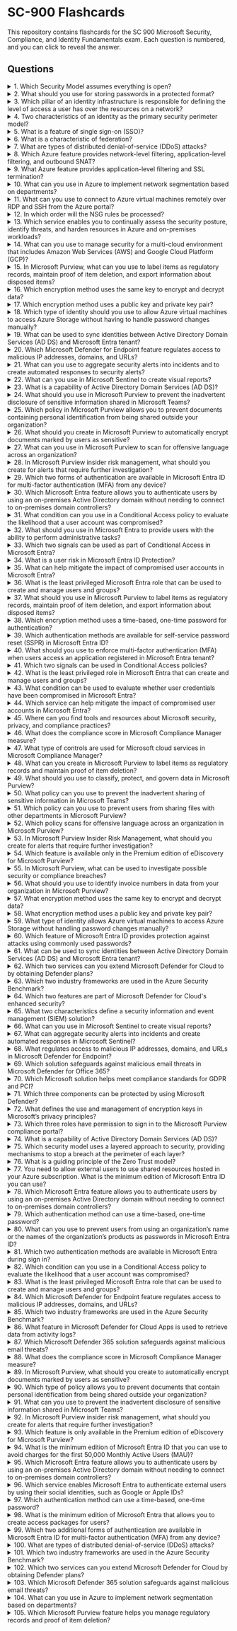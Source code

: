 # SC-900 Flashcards
<meta name="description" content="SC-900 Microsoft Security, Compliance, and Identity exam flashcards. Study questions and answers to help you prepare for the SC-900 certification exam.">

This repository contains flashcards for the SC 900 Microsoft Security, Compliance, and Identity Fundamentals exam. Each question is numbered, and you can click to reveal the answer.

## Questions

<details>
  <summary>1. Which Security Model assumes everything is open?</summary>
  Zero Trust
</details>

<details>
  <summary>2. What should you use for storing passwords in a protected format?</summary>
  Hashing
</details>

<details>
  <summary>3. Which pillar of an identity infrastructure is responsible for defining the level of access a user has over the resources on a network?</summary>
  Authorization
</details>

<details>
  <summary>4. Two characteristics of an identity as the primary security perimeter model?</summary>
  1. Software as a service (SaaS) applications for business-critical workloads can be hosted outside of a corporate network.
  2. Bring your own device (BYOD) can be used to complete corporate tasks.
</details>

<details>
  <summary>5. What is a feature of single sign-on (SSO)?</summary>
  Uses one credential to access multiple applications or resources.
</details>

<details>
  <summary>6. What is a characteristic of federation?</summary>
  Federation enables access to services across organizations.
</details>

<details>
  <summary>7. What are types of distributed denial-of-service (DDoS) attacks?</summary>
  Resource layer attacks, protocol attacks, and volumetric attacks.
</details>

<details>
  <summary>8. Which Azure feature provides network-level filtering, application-level filtering, and outbound SNAT?</summary>
  Azure Firewall
</details>

<details>
  <summary>9. What Azure feature provides application-level filtering and SSL termination?</summary>
  Azure Web Application Firewall (WAF)
</details>

<details>
  <summary>10. What can you use in Azure to implement network segmentation based on departments?</summary>
  Virtual Networks
</details>

<details>
  <summary>11. What can you use to connect to Azure virtual machines remotely over RDP and SSH from the Azure portal?</summary>
  Azure Bastion
</details>

<details>
  <summary>12. In which order will the NSG rules be processed?</summary>
  1. AllowVNetInBound
  2. AllowAzureLoadBalancerInBound
  3. DenyAllInBound
</details>

<details>
  <summary>13. Which service enables you to continually assess the security posture, identify threats, and harden resources in Azure and on-premises workloads?</summary>
  Microsoft Defender for Cloud
</details>

<details>
  <summary>14. What can you use to manage security for a multi-cloud environment that includes Amazon Web Services (AWS) and Google Cloud Platform (GCP)?</summary>
  Microsoft Defender for Cloud
</details>

<details>
  <summary>15. In Microsoft Purview, what can you use to label items as regulatory records, maintain proof of item deletion, and export information about disposed items?</summary>
  A retention label and a retention label policy.
</details>

<details>
  <summary>16. Which encryption method uses the same key to encrypt and decrypt data?</summary>
  Symmetric Encryption
</details>

<details>
  <summary>17. Which encryption method uses a public key and private key pair?</summary>
  Asymmetric Encryption
</details>

<details>
  <summary>18. Which type of identity should you use to allow Azure virtual machines to access Azure Storage without having to handle password changes manually?</summary>
  Managed Identity
</details>

<details>
  <summary>19. What can be used to sync identities between Active Directory Domain Services (AD DS) and Microsoft Entra tenant?</summary>
  Microsoft Entra Connect
</details>

<details>
  <summary>20. Which Microsoft Defender for Endpoint feature regulates access to malicious IP addresses, domains, and URLs?</summary>
  Attack Surface Reduction (ASR)
</details>

<details>
  <summary>21. What can you use to aggregate security alerts into incidents and to create automated responses to security alerts?</summary>
  Microsoft Sentinel
</details>

<details>
  <summary>22. What can you use in Microsoft Sentinel to create visual reports?</summary>
  Workbooks
</details>

<details>
  <summary>23. What is a capability of Active Directory Domain Services (AD DS)?</summary>
  Manages on-premises systems by using a single identity per user.
</details>

<details>
  <summary>24. What should you use in Microsoft Purview to prevent the inadvertent disclosure of sensitive information shared in Microsoft Teams?</summary>
  Microsoft Purview data loss prevention (DLP) policies.
</details>

<details>
  <summary>25. Which policy in Microsoft Purview allows you to prevent documents containing personal identification from being shared outside your organization?</summary>
  Data Loss Prevention (DLP) policy.
</details>

<details>
  <summary>26. What should you create in Microsoft Purview to automatically encrypt documents marked by users as sensitive?</summary>
  A sensitivity label and a sensitivity label policy.
</details>

<details>
  <summary>27. What can you use in Microsoft Purview to scan for offensive language across an organization?</summary>
  Communication compliance.
</details>

<details>
  <summary>28. In Microsoft Purview insider risk management, what should you create for alerts that require further investigation?</summary>
  A case.
</details>

<details>
  <summary>29. Which two forms of authentication are available in Microsoft Entra ID for multi-factor authentication (MFA) from any device?</summary>
  1. Microsoft Authenticator app  
  2. Voice Call
</details>

<details>
  <summary>30. Which Microsoft Entra feature allows you to authenticate users by using an on-premises Active Directory domain without needing to connect to on-premises domain controllers?</summary>
  Password hash synchronization.
</details>

<details>
  <summary>31. What condition can you use in a Conditional Access policy to evaluate the likelihood that a user account was compromised?</summary>
  User risk.
</details>

<details>
  <summary>32. What should you use in Microsoft Entra to provide users with the ability to perform administrative tasks?</summary>
  Roles.
</details>

<details>
  <summary>33. Which two signals can be used as part of Conditional Access in Microsoft Entra?</summary>
  1. Group membership  
  2. Device platform
</details>

<details>
  <summary>34. What is a user risk in Microsoft Entra ID Protection?</summary>
  Leaked credentials.
</details>

<details>
  <summary>35. What can help mitigate the impact of compromised user accounts in Microsoft Entra?</summary>
  Microsoft Entra ID Protection.
</details>

<details>
  <summary>36. What is the least privileged Microsoft Entra role that can be used to create and manage users and groups?</summary>
  User Administrator.
</details>

<details>
  <summary>37. What should you use in Microsoft Purview to label items as regulatory records, maintain proof of item deletion, and export information about disposed items?</summary>
  A retention label and a retention label policy.
</details>

<details>
  <summary>38. Which encryption method uses a time-based, one-time password for authentication?</summary>
  OATH hardware tokens.
</details>

<details>
  <summary>39. Which authentication methods are available for self-service password reset (SSPR) in Microsoft Entra ID?</summary>
  1. Security questions  
  2. Email
</details>

<details>
  <summary>40. What should you use to enforce multi-factor authentication (MFA) when users access an application registered in Microsoft Entra tenant?</summary>
  Conditional Access.
</details>

<details>
  <summary>41. Which two signals can be used in Conditional Access policies?</summary>
  1. Group membership  
  2. Device platform
</details>

<details>
  <summary>42. What is the least privileged role in Microsoft Entra that can create and manage users and groups?</summary>
  User Administrator.
</details>

<details>
  <summary>43. What condition can be used to evaluate whether user credentials have been compromised in Microsoft Entra?</summary>
  Leaked credentials.
</details>

<details>
  <summary>44. Which service can help mitigate the impact of compromised user accounts in Microsoft Entra?</summary>
  Microsoft Entra ID Protection.
</details>

<details>
  <summary>45. Where can you find tools and resources about Microsoft security, privacy, and compliance practices?</summary>
  Microsoft Service Trust Portal.
</details>

<details>
  <summary>46. What does the compliance score in Microsoft Compliance Manager measure?</summary>
  An organization’s progress toward implementing controls.
</details>

<details>
  <summary>47. What type of controls are used for Microsoft cloud services in Microsoft Compliance Manager?</summary>
  Microsoft-managed controls.
</details>

<details>
  <summary>48. What can you create in Microsoft Purview to label items as regulatory records and maintain proof of item deletion?</summary>
  A retention label and a retention label policy.
</details>

<details>
  <summary>49. What should you use to classify, protect, and govern data in Microsoft Purview?</summary>
  Microsoft Purview Information Protection and Data Lifecycle Management.
</details>

<details>
  <summary>50. What policy can you use to prevent the inadvertent sharing of sensitive information in Microsoft Teams?</summary>
  Data Loss Prevention (DLP) policy.
</details>

<details>
  <summary>51. Which policy can you use to prevent users from sharing files with other departments in Microsoft Purview?</summary>
  Information barrier policy.
</details>

<details>
  <summary>52. Which policy scans for offensive language across an organization in Microsoft Purview?</summary>
  Communication compliance policy.
</details>

<details>
  <summary>53. In Microsoft Purview Insider Risk Management, what should you create for alerts that require further investigation?</summary>
  A case.
</details>

<details>
  <summary>54. Which feature is available only in the Premium edition of eDiscovery for Microsoft Purview?</summary>
  Assigning custodians.
</details>

<details>
  <summary>55. In Microsoft Purview, what can be used to investigate possible security or compliance breaches?</summary>
  Audit (Premium).
</details>

<details>
  <summary>56. What should you use to identify invoice numbers in data from your organization in Microsoft Purview?</summary>
  Sensitive info types.
</details>

<details>
  <summary>57. What encryption method uses the same key to encrypt and decrypt data?</summary>
  Symmetric encryption.
</details>

<details>
  <summary>58. What encryption method uses a public key and private key pair?</summary>
  Asymmetric encryption.
</details>

<details>
  <summary>59. What type of identity allows Azure virtual machines to access Azure Storage without handling password changes manually?</summary>
  Managed identity.
</details>

<details>
  <summary>60. Which feature of Microsoft Entra ID provides protection against attacks using commonly used passwords?</summary>
  Microsoft Entra Password Protection.
</details>

<details>
  <summary>61. What can be used to sync identities between Active Directory Domain Services (AD DS) and Microsoft Entra tenant?</summary>
  Microsoft Entra Connect.
</details>

<details>
  <summary>62. Which two services can you extend Microsoft Defender for Cloud to by obtaining Defender plans?</summary>
  1. Azure App Service  
  2. Azure Storage
</details>

<details>
  <summary>63. Which two industry frameworks are used in the Azure Security Benchmark?</summary>
  1. Center for Internet Security (CIS)  
  2. National Institute of Standards and Technology (NIST)
</details>

<details>
  <summary>64. Which two features are part of Microsoft Defender for Cloud's enhanced security?</summary>
  1. Endpoint detection and response (EDR)  
  2. Vulnerability scanning for SQL resources
</details>

<details>
  <summary>65. What two characteristics define a security information and event management (SIEM) solution?</summary>
  1. Collection of data from IT estate  
  2. Correlation of data
</details>

<details>
  <summary>66. What can you use in Microsoft Sentinel to create visual reports?</summary>
  Workbooks.
</details>

<details>
  <summary>67. What can aggregate security alerts into incidents and create automated responses in Microsoft Sentinel?</summary>
  Microsoft Sentinel.
</details>

<details>
  <summary>68. What regulates access to malicious IP addresses, domains, and URLs in Microsoft Defender for Endpoint?</summary>
  Attack Surface Reduction (ASR).
</details>

<details>
  <summary>69. Which solution safeguards against malicious email threats in Microsoft Defender for Office 365?</summary>
  Microsoft Defender for Office 365.
</details>

<details>
  <summary>70. Which Microsoft solution helps meet compliance standards for GDPR and PCI?</summary>
  Microsoft Defender for Cloud Apps.
</details>

<details>
  <summary>71. Which three components can be protected by using Microsoft Defender?</summary>
  1. Identity  
  2. Endpoints  
  3. Applications
</details>

<details>
  <summary>72. What defines the use and management of encryption keys in Microsoft’s privacy principles?</summary>
  Security.
</details>

<details>
  <summary>73. Which three roles have permission to sign in to the Microsoft Purview compliance portal?</summary>
  1. Global Administrator  
  2. Compliance Administrator  
  3. Compliance Data Administrator
</details>

<details>
  <summary>74. What is a capability of Active Directory Domain Services (AD DS)?</summary>
  Manages on-premises systems by using a single identity per user.
</details>

<details>
  <summary>75. Which security model uses a layered approach to security, providing mechanisms to stop a breach at the perimeter of each layer?</summary>
  Defense in depth.
</details>

<details>
  <summary>76. What is a guiding principle of the Zero Trust model?</summary>
  Verify explicitly.
</details>

<details>
  <summary>77. You need to allow external users to use shared resources hosted in your Azure subscription. What is the minimum edition of Microsoft Entra ID you can use?</summary>
  Microsoft Entra ID P1.
</details>

<details>
  <summary>78. Which Microsoft Entra feature allows you to authenticate users by using an on-premises Active Directory domain without needing to connect to on-premises domain controllers?</summary>
  Password hash synchronization.
</details>

<details>
  <summary>79. Which authentication method can use a time-based, one-time password?</summary>
  OATH hardware tokens.
</details>

<details>
  <summary>80. What can you use to prevent users from using an organization’s name or the names of the organization’s products as passwords in Microsoft Entra ID?</summary>
  Microsoft Entra Password Protection.
</details>

<details>
  <summary>81. Which two authentication methods are available in Microsoft Entra during sign in?</summary>
  1. Password  
  2. SMS-based authentication.
</details>

<details>
  <summary>82. Which condition can you use in a Conditional Access policy to evaluate the likelihood that a user account was compromised?</summary>
  User risk.
</details>

<details>
  <summary>83. What is the least privileged Microsoft Entra role that can be used to create and manage users and groups?</summary>
  User Administrator.
</details>

<details>
  <summary>84. Which Microsoft Defender for Endpoint feature regulates access to malicious IP addresses, domains, and URLs?</summary>
  Attack Surface Reduction (ASR).
</details>

<details>
  <summary>85. Which two industry frameworks are used in the Azure Security Benchmark?</summary>
  1. Center for Internet Security (CIS)  
  2. National Institute of Standards and Technology (NIST).
</details>

<details>
  <summary>86. What feature in Microsoft Defender for Cloud Apps is used to retrieve data from activity logs?</summary>
  App connectors.
</details>

<details>
  <summary>87. Which Microsoft Defender 365 solution safeguards against malicious email threats?</summary>
  Microsoft Defender for Office 365.
</details>

<details>
  <summary>88. What does the compliance score in Microsoft Compliance Manager measure?</summary>
  An organization’s progress toward implementing controls.
</details>

<details>
  <summary>89. In Microsoft Purview, what should you create to automatically encrypt documents marked by users as sensitive?</summary>
  A sensitivity label and a sensitivity label policy.
</details>

<details>
  <summary>90. Which type of policy allows you to prevent documents that contain personal identification from being shared outside your organization?</summary>
  Data loss prevention (DLP) policy.
</details>

<details>
  <summary>91. What can you use to prevent the inadvertent disclosure of sensitive information shared in Microsoft Teams?</summary>
  Microsoft Purview data loss prevention (DLP) policies.
</details>

<details>
  <summary>92. In Microsoft Purview insider risk management, what should you create for alerts that require further investigation?</summary>
  A case.
</details>

<details>
  <summary>93. Which feature is only available in the Premium edition of eDiscovery for Microsoft Purview?</summary>
  Assigning custodians.
</details>

<details>
  <summary>94. What is the minimum edition of Microsoft Entra ID that you can use to avoid charges for the first 50,000 Monthly Active Users (MAU)?</summary>
  Microsoft Entra ID P1
</details>

<details>
  <summary>95. Which Microsoft Entra feature allows you to authenticate users by using an on-premises Active Directory domain without needing to connect to on-premises domain controllers?</summary>
  Password hash synchronization
</details>

<details>
  <summary>96. Which service enables Microsoft Entra to authenticate external users by using their social identities, such as Google or Apple IDs?</summary>
  Microsoft Entra External ID
</details>

<details>
  <summary>97. Which authentication method can use a time-based, one-time password?</summary>
  OATH hardware tokens
</details>

<details>
  <summary>98. What is the minimum edition of Microsoft Entra that allows you to create access packages for users?</summary>
  Microsoft Entra ID P2
</details>

<details>
  <summary>99. Which two additional forms of authentication are available in Microsoft Entra ID for multi-factor authentication (MFA) from any device?</summary>
  - Microsoft Authenticator app
  - Voice Call
</details>

<details>
  <summary>100. What are types of distributed denial-of-service (DDoS) attacks?</summary>
  - Resource layer attacks
  - Protocol attacks
  - Volumetric attacks
</details>

<details>
  <summary>101. Which two industry frameworks are used in the Azure Security Benchmark?</summary>
  - Center for Internet Security (CIS)
  - National Institute of Standards and Technology (NIST)
</details>

<details>
  <summary>102. Which two services can you extend Microsoft Defender for Cloud by obtaining Defender plans?</summary>
  - Azure App Service
  - Azure Storage
</details>

<details>
  <summary>103. Which Microsoft Defender 365 solution safeguards against malicious email threats?</summary>
  Microsoft Defender for Office 365
</details>

<details>
  <summary>104. What can you use in Azure to implement network segmentation based on departments?</summary>
  Virtual Networks
</details>

<details>
  <summary>105. Which Microsoft Purview feature helps you manage regulatory records and proof of item deletion?</summary>
  A retention label and a retention label policy
</details>
